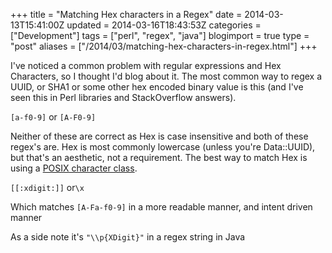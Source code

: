+++
title = "Matching Hex characters in a Regex"
date = 2014-03-13T15:41:00Z
updated = 2014-03-16T18:43:53Z
categories = ["Development"]
tags = ["perl", "regex", "java"]
blogimport = true 
type = "post"
aliases = ["/2014/03/matching-hex-characters-in-regex.html"]
+++

I've noticed a common problem with regular expressions and Hex Characters, so I thought I'd blog about it. The most
common way to regex a UUID, or SHA1 or some other hex encoded binary value is this (and I've seen this in Perl
libraries and StackOverflow answers).

`[a-f0-9]` or `[A-F0-9]`

Neither of these are correct as Hex is case insensitive and both of these regex's are. Hex is most commonly lowercase
(unless you're Data::UUID), but that's an aesthetic, not a requirement. The best way to match Hex is using a 
[POSIX character class][regex].

`[[:xdigit:]]` or`\x`

Which matches `[A-Fa-f0-9]` in a more readable manner, and intent driven manner

As a side note it's `"\\p{XDigit}"` in a regex string in Java

[regex]: http://en.wikipedia.org/wiki/Regular_expression
